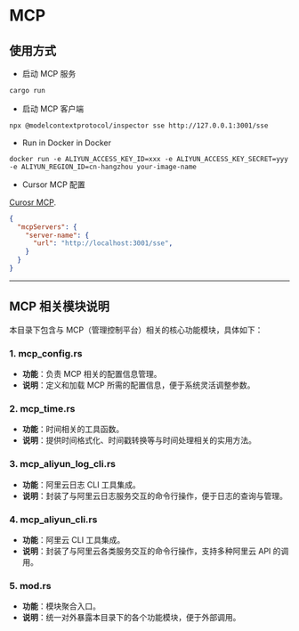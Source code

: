 # MCP

## 使用方式

- 启动 MCP 服务
```bash
cargo run
```
- 启动 MCP 客户端
```bash
npx @modelcontextprotocol/inspector sse http://127.0.0.1:3001/sse
```
- Run in Docker in Docker

```
docker run -e ALIYUN_ACCESS_KEY_ID=xxx -e ALIYUN_ACCESS_KEY_SECRET=yyy -e ALIYUN_REGION_ID=cn-hangzhou your-image-name
```

- Cursor MCP 配置

[Curosr MCP](https://docs.cursor.com/context/model-context-protocol).

```json
{
  "mcpServers": {
    "server-name": {
      "url": "http://localhost:3001/sse",
    }
  }
}
```
---

## MCP 相关模块说明

本目录下包含与 MCP（管理控制平台）相关的核心功能模块，具体如下：

### 1. mcp_config.rs

- **功能**：负责 MCP 相关的配置信息管理。
- **说明**：定义和加载 MCP 所需的配置信息，便于系统灵活调整参数。

### 2. mcp_time.rs

- **功能**：时间相关的工具函数。
- **说明**：提供时间格式化、时间戳转换等与时间处理相关的实用方法。

### 3. mcp_aliyun_log_cli.rs

- **功能**：阿里云日志 CLI 工具集成。
- **说明**：封装了与阿里云日志服务交互的命令行操作，便于日志的查询与管理。

### 4. mcp_aliyun_cli.rs

- **功能**：阿里云 CLI 工具集成。
- **说明**：封装了与阿里云各类服务交互的命令行操作，支持多种阿里云 API 的调用。

### 5. mod.rs

- **功能**：模块聚合入口。
- **说明**：统一对外暴露本目录下的各个功能模块，便于外部调用。
